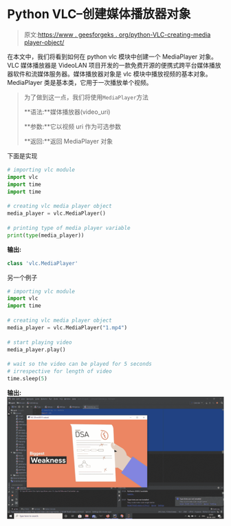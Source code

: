# Python VLC–创建媒体播放器对象

> 原文:[https://www . geesforgeks . org/python-VLC-creating-media player-object/](https://www.geeksforgeeks.org/python-vlc-creating-mediaplayer-object/)

在本文中，我们将看到如何在 python vlc 模块中创建一个 MediaPlayer 对象。VLC 媒体播放器是 VideoLAN 项目开发的一款免费开源的便携式跨平台媒体播放器软件和流媒体服务器。媒体播放器对象是 vlc 模块中播放视频的基本对象。MediaPlayer 类是基本类，它用于一次播放单个视频。

> 为了做到这一点，我们将使用`MediaPlayer`方法
> 
> **语法:**媒体播放器(video_uri)
> 
> **参数:**它以视频 uri 作为可选参数
> 
> **返回:**返回 MediaPlayer 对象

下面是实现

```py
# importing vlc module
import vlc
import time
import time

# creating vlc media player object
media_player = vlc.MediaPlayer()

# printing type of media player variable
print(type(media_player))
```

**输出:**

```py
class 'vlc.MediaPlayer'

```

另一个例子

```py
# importing vlc module
import vlc
import time

# creating vlc media player object
media_player = vlc.MediaPlayer("1.mp4")

# start playing video
media_player.play()

# wait so the video can be played for 5 seconds
# irrespective for length of video
time.sleep(5)
```

**输出:**
![](img/adad80dcd4fb054e2f8093e65d2cb30f.png)